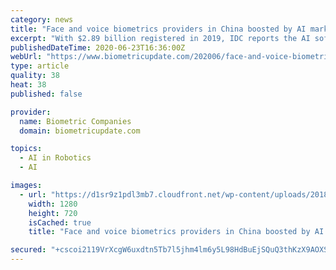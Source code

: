 ```yaml
---
category: news
title: "Face and voice biometrics providers in China boosted by AI market growth, Megvii works on robot network"
excerpt: "With $2.89 billion registered in 2019, IDC reports the AI software and application market in China is forecast to grow to $12.75 billion by 2024 at a compound annual growth rate of 39.9 percent,"
publishedDateTime: 2020-06-23T16:36:00Z
webUrl: "https://www.biometricupdate.com/202006/face-and-voice-biometrics-providers-in-china-boosted-by-ai-market-growth-megvii-works-on-robot-network"
type: article
quality: 38
heat: 38
published: false

provider:
  name: Biometric Companies
  domain: biometricupdate.com

topics:
  - AI in Robotics
  - AI

images:
  - url: "https://d1sr9z1pdl3mb7.cloudfront.net/wp-content/uploads/2018/07/03122635/megvii.jpg"
    width: 1280
    height: 720
    isCached: true
    title: "Face and voice biometrics providers in China boosted by AI market growth, Megvii works on robot network"

secured: "+cscoi2119VrXcgW6uxdtn5Tb7l5jhm4lm6y5L98HdBuEjSQuQ3thKzX9AOXSnE7qGpngHr9gXnZ0KfRCtcPlGABWlmJEzv+3HL8QWdmD7fM1MJvZhBK/2JRy3Q+wyjaXQGBWjvsldmbdvQZ+I+7fYIccJm0u/+AqKTAwoTzu/L7lTZyLgLWRzlEAATvbFPtTM9O7fcEACEKeW34q+iAVJEWd8ZWODPuNtq1PQXCT8QlboCstxpGl7bVaUnktQRwpKNm8IZflIbpD05zrK8bJk3gA6se2z7IBoEHqBwkY1sQrubDo8y9TcVR5fn51mggUw0Z1IZ2akT24GchrJtQfw==;sEAp9RgGlQ1Hwi62tN3maQ=="
---
```


